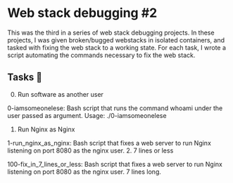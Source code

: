 # Web stack debugging #2
This was the third in a series of web stack debugging projects. In these projects, I was given broken/bugged webstacks in isolated containers, and tasked with fixing the web stack to a working state. For each task, I wrote a script automating the commands necessary to fix the web stack.

## Tasks 📃
0. Run software as another user

0-iamsomeonelese: Bash script that runs the command whoami under the user passed as argument.
Usage: ./0-iamsomeonelese <user>
1. Run Nginx as Nginx

1-run_nginx_as_nginx: Bash script that fixes a web server to run Nginx listening on port 8080 as the nginx user.
2. 7 lines or less

100-fix_in_7_lines_or_less: Bash script that fixes a web server to run Nginx listening on port 8080 as the nginx user.
7 lines long.
